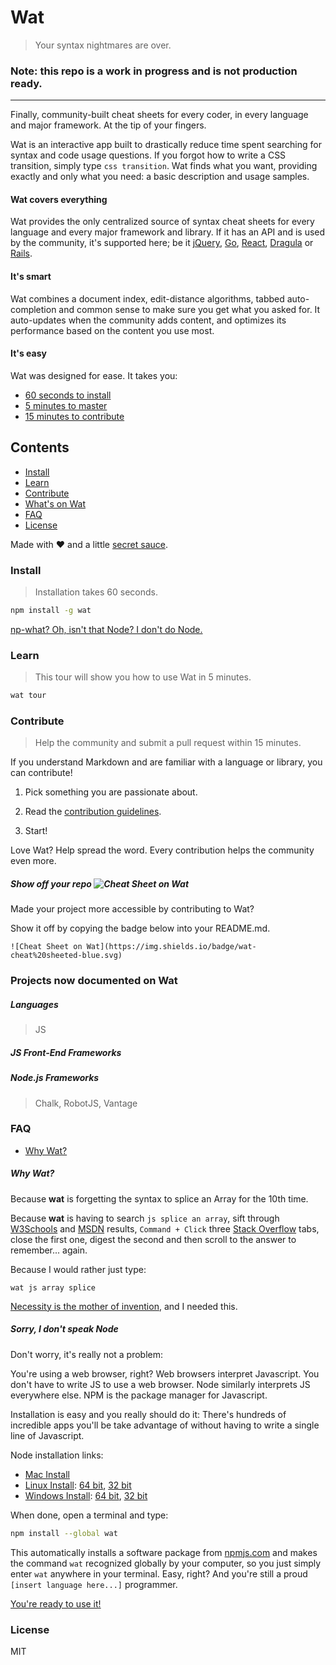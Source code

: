 # Wat

> Your syntax nightmares are over.

### Note: this repo is a work in progress and is not production ready.


---

Finally, community-built cheat sheets for every coder, in every language and major framework. At the tip of your fingers.

Wat is an interactive app built to drastically reduce time spent searching for syntax and code usage questions. If you forgot how to write a CSS transition, simply type `css transition`. Wat finds what you want, providing exactly and only what you need: a basic description and usage samples.

#### Wat covers everything

Wat provides the only centralized source of syntax cheat sheets for every language and every major framework and library. If it has an API and is used by the community, it's supported here; be it [jQuery](https://jquery.com), [Go](https://golang.org/), [React](http://facebook.github.io/react/), [Dragula](https://github.com/bevacqua/dragula) or [Rails](http://rubyonrails.org/).

#### It's smart

Wat combines a document index, edit-distance algorithms, tabbed auto-completion and common sense to make sure you get what you asked for. It auto-updates when the community adds content, and optimizes its performance based on the content you use most.

#### It's easy

Wat was designed for ease. It takes you:

- [60 seconds to install](#install)
- [5 minutes to master](#learn)
- [15 minutes to contribute](#contribute)

## Contents

- [Install](#install)
- [Learn](#learn)
- [Contribute](#contribute)
- [What's on Wat](#projects-now-documented-on-wat)
- [FAQ](#faq)
- [License](#license)

Made with :heart: and a little [secret sauce](https://github.com/dthree/vantage).

### Install

> Installation takes 60 seconds.

```bash
npm install -g wat
```
[np-what? Oh, isn't that Node? I don't do Node.](#sorry-i-dont-speak-node)

### Learn

> This tour will show you how to use Wat in 5 minutes.

```bash
wat tour
```

### Contribute

> Help the community and submit a pull request within 15 minutes.

If you understand Markdown and are familiar with a language or library, you can contribute!

1. Pick something you are passionate about.

2. Read the [contribution guidelines]().

3. Start!

Love Wat? Help spread the word. Every contribution helps the community even more.

##### Show off your repo ![Cheat Sheet on Wat](https://img.shields.io/badge/wat-cheat%20sheeted-blue.svg)

Made your project more accessible by contributing to Wat? 

Show it off by copying the badge below into your README.md.



```
![Cheat Sheet on Wat](https://img.shields.io/badge/wat-cheat%20sheeted-blue.svg)
```
### Projects now documented on Wat

##### Languages

> JS

##### JS Front-End Frameworks


##### Node.js Frameworks

> Chalk, RobotJS, Vantage

### FAQ

- [Why Wat?](#why)

##### Why Wat?

Because **wat** is forgetting the syntax to splice an Array for the 10th time.

Because **wat** is having to search `js splice an array`, sift through [W3Schools](http://www.w3fools.com/) and [MSDN](https://msdn.microsoft.com/en-US/) results, `Command + Click` three [Stack Overflow](http://stackoverflow.com/) tabs, close the first one, digest the second and then scroll to the answer to remember... again.

Because I would rather just type:

`wat js array splice`

[Necessity is the mother of invention](https://en.wikipedia.org/wiki/Necessity_is_the_mother_of_invention), and I needed this.

##### Sorry, I don't speak Node

Don't worry, it's really not a problem:

You're using a web browser, right? Web browsers interpret Javascript. You don't have to write JS to use a web browser. Node similarly interprets JS everywhere else. NPM is the package manager for Javascript. 

Installation is easy and you really should do it: There's hundreds of incredible apps you'll be take advantage of without having to write a single line of Javascript.

Node installation links:

- [Mac Install](https://nodejs.org/dist/v0.12.7/node-v0.12.7.pkg)
- [Linux Install](https://nodejs.org/dist/v0.12.7/node-v0.12.7-linux-x64.tar.gz): [64 bit](https://nodejs.org/dist/v0.12.7/node-v0.12.7-linux-x64.tar.gz), [32 bit](https://nodejs.org/dist/v0.12.7/node-v0.12.7-linux-x86.tar.gz)
- [Windows Install](https://nodejs.org/dist/v0.12.7/x64/node-v0.12.7-x64.msi): [64 bit](https://nodejs.org/dist/v0.12.7/x64/node-v0.12.7-x64.msi), [32 bit](https://nodejs.org/dist/v0.12.7/node-v0.12.7-x86.msi)

When done, open a terminal and type:

```bash
npm install --global wat
```

This automatically installs a software package from [npmjs.com](http://npmjs.com) and makes the command `wat` recognized globally by your computer, so you just simply enter `wat` anywhere in your terminal. Easy, right? And you're still a proud `[insert language here...]` programmer.

[You're ready to use it!](#learn)

### License

MIT